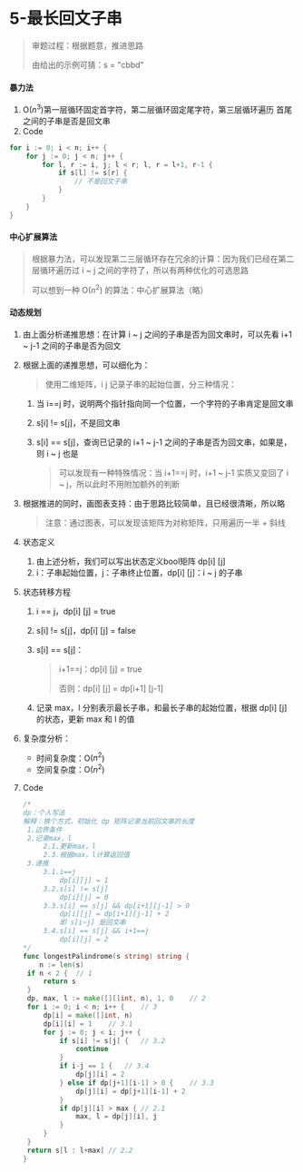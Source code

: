 # 5-最长回文子串

> 审题过程：根据题意，推进思路
>
> 由给出的示例可猜：s = "cbbd"

#### 暴力法

1. O($n^3$)第一层循环固定首字符，第二层循环固定尾字符，第三层循环遍历 首尾 之间的子串是否是回文串
2. Code

```go
for i := 0; i < n; i++ {
    for j := 0; j < n; j++ {
        for l, r := i, j; l < r; l, r = l+1, r-1 {
            if s[l] != s[r] {
                // 不是回文子串
            }
        }
    }
}
```

#### 中心扩展算法

> 根据暴力法，可以发现第二三层循环存在冗余的计算：因为我们已经在第二层循环遍历过 i ~ j 之间的字符了，所以有两种优化的可选思路
>
> 可以想到一种 O($n^2$) 的算法：中心扩展算法（略）

#### 动态规划

1. 由上面分析递推思想：在计算 i ~ j 之间的子串是否为回文串时，可以先看 i+1 ~ j-1 之间的子串是否为回文

2. 根据上面的递推思想，可以细化为：

   > 使用二维矩阵，i j 记录子串的起始位置，分三种情况：

   1. 当 i==j 时，说明两个指针指向同一个位置，一个字符的子串肯定是回文串

   2. s[i] != s[j]，不是回文串

   3. s[i] == s[j]，查询已记录的 i+1 ~ j-1 之间的子串是否为回文串，如果是，则 i ~ j 也是

      > 可以发现有一种特殊情况：当 i+1==j 时，i+1 ~ j-1 实质又变回了 i ~ j，所以此时不用附加额外的判断

3. 根据推进的同时，画图表支持：由于思路比较简单，且已经很清晰，所以略

   > 注意：通过图表，可以发现该矩阵为对称矩阵，只用遍历一半 + 斜线

4. 状态定义

   1. 由上述分析，我们可以写出状态定义bool矩阵 dp[i] [j]
   2. i：子串起始位置，j：子串终止位置，dp[i] [j]：i ~ j 的子串

5. 状态转移方程

   1. i == j，dp[i] [j] = true

   2. s[i] != s[j]，dp[i] [j] = false

   3. s[i] == s[j]：

      > i+1==j：dp[i] [j] = true
      >
      > 否则：dp[i] [j] = dp[i+1] [j-1]

   4. 记录 max，l 分别表示最长子串，和最长子串的起始位置，根据 dp[i] [j] 的状态，更新 max 和 l 的值

6. 复杂度分析：

   - 时间复杂度：O($n^2$)
   - 空间复杂度：O($n^2$)

7. Code

   ```go
   /*
   dp：个人写法
   解释：换个方式，初始化 dp 矩阵记录当前回文串的长度
   	1.边界条件
   	2.记录max，l
   		2.1.更新max，l
   		2.3.根据max，l计算返回值
   	3.递推
   		3.1.i==j
   			dp[i][j] = 1
   		3.2.s[i] != s[j]
   			dp[i][j] = 0
   		3.3.s[i] == s[j] && dp[i+1][j-1] > 0
   			dp[i][j] = dp[i+1][j-1] + 2
   			即 s[i~j] 是回文串
   		3.4.s[i] == s[j] && i+1==j
   			dp[i][j] = 2
   */
   func longestPalindrome(s string) string {
       n := len(s)
   	if n < 2 {	// 1
   		return s
   	}
   	dp, max, l := make([][]int, n), 1, 0	// 2
   	for i := 0; i < n; i++ {	// 3
   		dp[i] = make([]int, n)
   		dp[i][i] = 1	// 3.1
   		for j := 0; j < i; j++ {
   			if s[i] != s[j] {	// 3.2
   				continue
   			}
   			if i-j == 1 {	// 3.4
   				dp[j][i] = 2
   			} else if dp[j+1][i-1] > 0 {	// 3.3
   				dp[j][i] = dp[j+1][i-1] + 2
   			}
   			if dp[j][i] > max {	// 2.1
   				max, l = dp[j][i], j
   			}
   		}
   	}
   	return s[l : l+max]	// 2.2
   }
   ```


